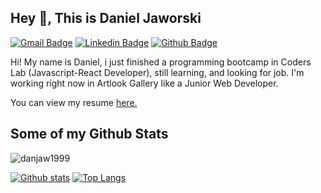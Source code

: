 ## Hey 👋, This is Daniel Jaworski
[![Gmail Badge](https://img.shields.io/badge/-daniel.jaworski1999@gmail.com-c14438?style=flat&logo=Gmail&logoColor=white&link=mailto:daniel.jaworski1999@gmail.com)](mailto:daniel.jaworski1999@gmail.com) 
[![Linkedin Badge](https://img.shields.io/badge/-daniel-jaworski-a119011a0-0072b1?style=flat&logo=Linkedin&logoColor=white&link=https://www.linkedin.com/in/daniel-jaworski-a119011a0/)](https://www.linkedin.com/in/daniel-jaworski-a119011a0/) [![Github Badge](https://img.shields.io/badge/-danjaw1999-grey?style=flat&logo=github&logoColor=white&link=https://github.com/danjaw1999/)](https://www.github.com/danjaw1999/) <p align='left'>Hi!
My name is Daniel, i just finished a programming bootcamp in Coders Lab (Javascript-React Developer), still learning, and looking for job. I'm working right now in Artlook Gallery like a Junior Web Developer. </p><p align='left'> You can view my resume <a href='https://drive.google.com/file/d/1MiZQJV_AO66qsgKgEgvQECIZ3-VLa9kz/view ' target=_blank><u>here</u>.</a></p>
## Some of my Github Stats
<p align=left> <img src=https://komarev.com/ghpvc/?username=danjaw1999 alt=danjaw1999 /> </p>

[![Github stats](https://github-readme-stats.vercel.app/api?username=danjaw1999&show_icons=true&include_all_commits=true)](https://github.com/danjaw1999/github-readme-stats)
[![Top Langs](https://github-readme-stats.vercel.app/api/top-langs/?username=danjaw1999&layout=compact)](https://github.com/danjaw1999/github-readme-stats)
